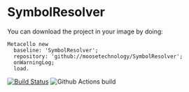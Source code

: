 # SymbolResolver


You can download the project in your image by doing:

```st
Metacello new
  baseline: 'SymbolResolver';
  repository: 'github://moosetechnology/SymbolResolver';
  onWarningLog;
  load.
```
[![Build Status](https://travis-ci.com/moosetechnology/SymbolResolver.svg?branch=master)](https://travis-ci.com/moosetechnology/SymbolResolver)
![Github Actions build](https://github.com/moosetechnology/SymbolResolver/workflows/Github%20Actions%20build/badge.svg)

